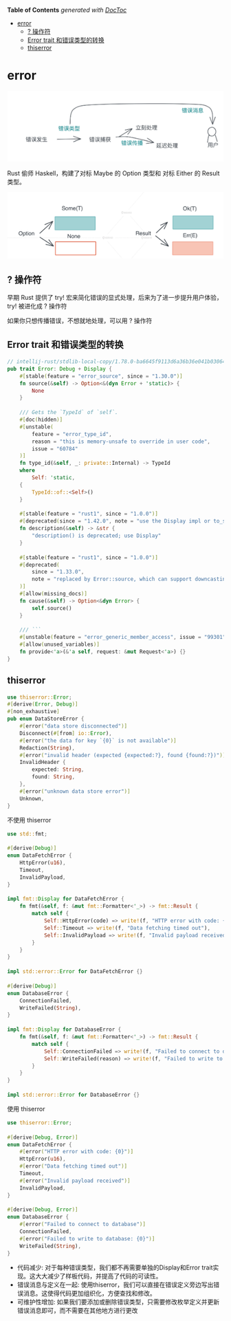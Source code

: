 <!-- START doctoc generated TOC please keep comment here to allow auto update -->
<!-- DON'T EDIT THIS SECTION, INSTEAD RE-RUN doctoc TO UPDATE -->
**Table of Contents**  *generated with [DocToc](https://github.com/thlorenz/doctoc)*

- [error](#error)
  - [? 操作符](#-%E6%93%8D%E4%BD%9C%E7%AC%A6)
  - [Error trait 和错误类型的转换](#error-trait-%E5%92%8C%E9%94%99%E8%AF%AF%E7%B1%BB%E5%9E%8B%E7%9A%84%E8%BD%AC%E6%8D%A2)
  - [thiserror](#thiserror)

<!-- END doctoc generated TOC please keep comment here to allow auto update -->

# error

![img.png](error-situation.png)

Rust 偷师 Haskell，构建了对标 Maybe 的 Option 类型和 对标 Either 的 Result 类型。

![img.png](option_n_result.png)

## ? 操作符

早期 Rust 提供了 try! 宏来简化错误的显式处理，后来为了进一步提升用户体验，try! 被进化成 ? 操作符

如果你只想传播错误，不想就地处理，可以用 ? 操作符

## Error trait 和错误类型的转换

```rust
// intellij-rust/stdlib-local-copy/1.78.0-ba6645f9113d6a36b36e041b03064c99e1ae9e85/library/core/src/error.rs
pub trait Error: Debug + Display {
    #[stable(feature = "error_source", since = "1.30.0")]
    fn source(&self) -> Option<&(dyn Error + 'static)> {
        None
    }

    /// Gets the `TypeId` of `self`.
    #[doc(hidden)]
    #[unstable(
        feature = "error_type_id",
        reason = "this is memory-unsafe to override in user code",
        issue = "60784"
    )]
    fn type_id(&self, _: private::Internal) -> TypeId
    where
        Self: 'static,
    {
        TypeId::of::<Self>()
    }

    #[stable(feature = "rust1", since = "1.0.0")]
    #[deprecated(since = "1.42.0", note = "use the Display impl or to_string()")]
    fn description(&self) -> &str {
        "description() is deprecated; use Display"
    }

    #[stable(feature = "rust1", since = "1.0.0")]
    #[deprecated(
        since = "1.33.0",
        note = "replaced by Error::source, which can support downcasting"
    )]
    #[allow(missing_docs)]
    fn cause(&self) -> Option<&dyn Error> {
        self.source()
    }

    /// ```
    #[unstable(feature = "error_generic_member_access", issue = "99301")]
    #[allow(unused_variables)]
    fn provide<'a>(&'a self, request: &mut Request<'a>) {}
}
```

## thiserror

```rust
use thiserror::Error;
#[derive(Error, Debug)]
#[non_exhaustive]
pub enum DataStoreError {
    #[error("data store disconnected")]
    Disconnect(#[from] io::Error),
    #[error("the data for key `{0}` is not available")]
    Redaction(String),
    #[error("invalid header (expected {expected:?}, found {found:?})")]
    InvalidHeader {
        expected: String,
        found: String,
    },
    #[error("unknown data store error")]
    Unknown,
}
```

不使用 thiserror

```rust
use std::fmt;

#[derive(Debug)]
enum DataFetchError {
    HttpError(u16),
    Timeout,
    InvalidPayload,
}

impl fmt::Display for DataFetchError {
    fn fmt(&self, f: &mut fmt::Formatter<'_>) -> fmt::Result {
        match self {
            Self::HttpError(code) => write!(f, "HTTP error with code: {}", code),
            Self::Timeout => write!(f, "Data fetching timed out"),
            Self::InvalidPayload => write!(f, "Invalid payload received"),
        }
    }
}

impl std::error::Error for DataFetchError {}

#[derive(Debug)]
enum DatabaseError {
    ConnectionFailed,
    WriteFailed(String),
}

impl fmt::Display for DatabaseError {
    fn fmt(&self, f: &mut fmt::Formatter<'_>) -> fmt::Result {
        match self {
            Self::ConnectionFailed => write!(f, "Failed to connect to database"),
            Self::WriteFailed(reason) => write!(f, "Failed to write to database: {}", reason),
        }
    }
}

impl std::error::Error for DatabaseError {}
```

使用 thiserror

```rust
use thiserror::Error;

#[derive(Debug, Error)]
enum DataFetchError {
    #[error("HTTP error with code: {0}")]
    HttpError(u16),
    #[error("Data fetching timed out")]
    Timeout,
    #[error("Invalid payload received")]
    InvalidPayload,
}

#[derive(Debug, Error)]
enum DatabaseError {
    #[error("Failed to connect to database")]
    ConnectionFailed,
    #[error("Failed to write to database: {0}")]
    WriteFailed(String),
}

```

- 代码减少: 对于每种错误类型，我们都不再需要单独的Display和Error trait实现。这大大减少了样板代码，并提高了代码的可读性。
- 错误消息与定义在一起: 使用thiserror，我们可以直接在错误定义旁边写出错误消息。这使得代码更加组织化，方便查找和修改。
- 可维护性增加: 如果我们要添加或删除错误类型，只需要修改枚举定义并更新错误消息即可，而不需要在其他地方进行更改

